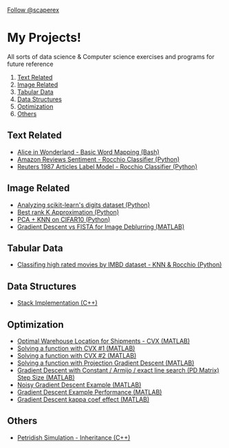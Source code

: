 <!-- Place this tag where you want the button to render. -->
<a class="github-button" href="https://github.com/scaperex" data-color-scheme="no-preference: dark; light: dark; dark: dark;" data-size="large" aria-label="Follow @scaperex on GitHub">Follow @scaperex</a>

# My Projects!
  
  All sorts of data science & Computer science exercises and programs for future reference
    
  1. [Text Related](#text-related)
  2. [Image Related](#image-related)
  3. [Tabular Data](#tabular-data)
  4. [Data Structures](#data-structures)
  5. [Optimization](#optimization)
  6. [Others](#others)
  
## Text Related
  
  * [Alice in Wonderland - Basic Word Mapping (Bash)](/Text_Related/Alice_in_Wonderland/README.md)
  * [Amazon Reviews Sentiment - Rocchio Classifier (Python)](/Text_Related/Amazon_Reviews_Sentiment_Analysis/README.md)
  * [Reuters 1987 Articles Label Model - Rocchio Classifier (Python)](https://github.com/scaperex/Reuters_1987_Classification/README.md)
  
## Image Related
  * [Analyzing scikit-learn's digits dataset (Python)](/Image_Related/scikit_digits_KNN_Rocchio_analysis/README.md)
  * [Best rank K Approximation (Python)](/Image_Related/SVD_Image_Compression/README.md)
  * [PCA + KNN on CIFAR10 (Python)](/Image_Related/PCA+KNN_on_CIFAR10/README.md)
  * [Gradient Descent vs FISTA for Image Deblurring (MATLAB)](/Image_Related/Image_Deblurring/README.md)
  
## Tabular Data
  * [Classifing high rated movies by IMBD dataset - KNN & Rocchio (Python)](/Tabular_Related/IMDB_High_Score_Predictor_KNN_Rocchio/README.md)
  
## Data Structures
  * [Stack Implementation (C++)](/Data_Structures_and_Algorithms/Stack_Example/README.md)

## Optimization
  * [Optimal Warehouse Location for Shipments - CVX (MATLAB)](/Optimization/optimal_warehouse_location_for_shipments/README.md)
  * [Solving a function with CVX #1 (MATLAB)](/Optimization/cvx_solve_function_1.m)
  * [Solving a function with CVX #2 (MATLAB)](/Optimization/cvx_solve_function_2.m)
  * [Solving a function with Projection Gradient Descent (MATLAB)](/Optimization/Projection_Gradient_Descent_1/README.md)
  * [Gradient Descent with Constant / Armijo / exact line search (PD Matrix) Step Size (MATLAB)](/Optimization/Gradient_Descent/README.md#gradient-descent-with-constant--armijo--exact-line-search-pd-matrix-step-size)
  * [Noisy Gradient Descent Example (MATLAB)](/Optimization/Gradient_Descent/README.md#noisy-gradient-descent-example)
  * [Gradient Descent Example Performance (MATLAB)](/Optimization/Gradient_Descent/README.md#gradient-descent-example-usage)
  * [Gradient Descent kappa coef effect (MATLAB)](/Optimization/Gradient_Descent_kappa_coef_effect/README.md)
  
## Others
  * [Petridish Simulation - Inheritance (C++)](/Others/PetriDish_Simulation/README.md)
